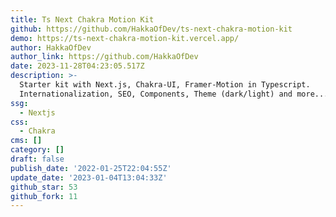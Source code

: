 ```yaml
---
title: Ts Next Chakra Motion Kit
github: https://github.com/HakkaOfDev/ts-next-chakra-motion-kit
demo: https://ts-next-chakra-motion-kit.vercel.app/
author: HakkaOfDev
author_link: https://github.com/HakkaOfDev
date: 2023-11-28T04:23:05.517Z
description: >-
  Starter kit with Next.js, Chakra-UI, Framer-Motion in Typescript.
  Internationalization, SEO, Components, Theme (dark/light) and more...
ssg:
  - Nextjs
css:
  - Chakra
cms: []
category: []
draft: false
publish_date: '2022-01-25T22:04:55Z'
update_date: '2023-01-04T13:04:33Z'
github_star: 53
github_fork: 11
---
```

